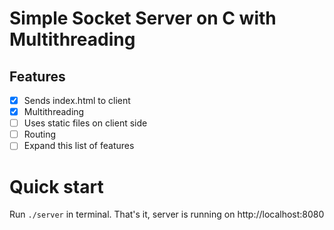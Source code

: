 # Simple Socket Server on C with Multithreading

## Features

- [x] Sends index.html to client
- [x] Multithreading
- [ ] Uses static files on client side
- [ ] Routing
- [ ] Expand this list of features

# Quick start

Run ```./server``` in terminal. That's it, server is running on http://localhost:8080